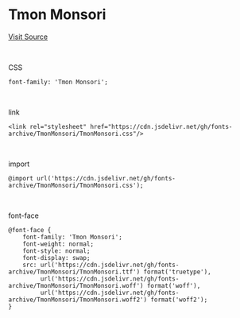 # Tmon Monsori

[Visit Source](https://brunch.co.kr/@creative/32)

&nbsp;

CSS

```
font-family: 'Tmon Monsori';
```

&nbsp;

link

```
<link rel="stylesheet" href="https://cdn.jsdelivr.net/gh/fonts-archive/TmonMonsori/TmonMonsori.css"/>
```

&nbsp;

import

```
@import url('https://cdn.jsdelivr.net/gh/fonts-archive/TmonMonsori/TmonMonsori.css');
```

&nbsp;

font-face

```
@font-face {
    font-family: 'Tmon Monsori';
    font-weight: normal;
    font-style: normal;
    font-display: swap;
    src: url('https://cdn.jsdelivr.net/gh/fonts-archive/TmonMonsori/TmonMonsori.ttf') format('truetype'),
         url('https://cdn.jsdelivr.net/gh/fonts-archive/TmonMonsori/TmonMonsori.woff') format('woff'),
         url('https://cdn.jsdelivr.net/gh/fonts-archive/TmonMonsori/TmonMonsori.woff2') format('woff2');
}
```
